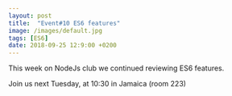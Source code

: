 ```yaml
---
layout: post
title:  "Event#10 ES6 features"
image: /images/default.jpg
tags: [ES6]
date: 2018-09-25 12:9:00 +0200
---
```


This week on NodeJs club we continued reviewing ES6 features.[]()

Join us next Tuesday, at 10:30 in Jamaica (room 223)

